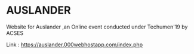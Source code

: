 # AUSLANDER
Website for Auslander ,an Online event conducted under Techumen'19 by ACSES

Link :
https://auslander.000webhostapp.com/index.php
